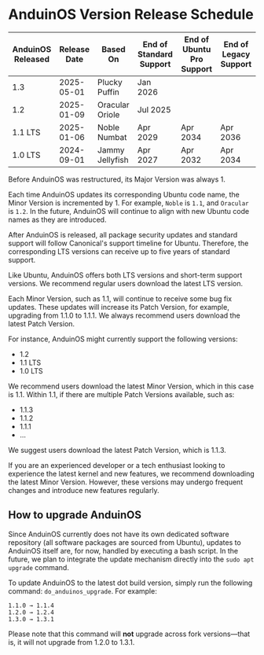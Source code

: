 # AnduinOS Version Release Schedule

AnduinOS Released | Release Date | Based On | End of Standard Support | End of Ubuntu Pro Support | End of Legacy Support
-- | -- | -- | -- | -- | --
1.3 | 2025-05-01 | Plucky Puffin | Jan 2026 |   |  
1.2 | 2025-01-09 | Oracular Oriole | Jul 2025 |   |  
1.1 LTS | 2025-01-06 | Noble Numbat | Apr 2029 | Apr 2034 | Apr 2036
1.0 LTS | 2024-09-01 | Jammy Jellyfish | Apr 2027 | Apr 2032 | Apr 2034

Before AnduinOS was restructured, its Major Version was always 1.

Each time AnduinOS updates its corresponding Ubuntu code name, the Minor Version is incremented by 1. For example, `Noble` is `1.1`, and `Oracular` is `1.2`. In the future, AnduinOS will continue to align with new Ubuntu code names as they are introduced.

After AnduinOS is released, all package security updates and standard support will follow Canonical's support timeline for Ubuntu. Therefore, the corresponding LTS versions can receive up to five years of standard support.

Like Ubuntu, AnduinOS offers both LTS versions and short-term support versions. We recommend regular users download the latest LTS version.

Each Minor Version, such as 1.1, will continue to receive some bug fix updates. These updates will increase its Patch Version, for example, upgrading from 1.1.0 to 1.1.1. We always recommend users download the latest Patch Version.

For instance, AnduinOS might currently support the following versions:

- 1.2  
- 1.1 LTS  
- 1.0 LTS  

We recommend users download the latest Minor Version, which in this case is 1.1. Within 1.1, if there are multiple Patch Versions available, such as:

- 1.1.3  
- 1.1.2  
- 1.1.1  
- ...

We suggest users download the latest Patch Version, which is 1.1.3.

If you are an experienced developer or a tech enthusiast looking to experience the latest kernel and new features, we recommend downloading the latest Minor Version. However, these versions may undergo frequent changes and introduce new features regularly.

## How to upgrade AnduinOS

Since AnduinOS currently does not have its own dedicated software repository (all software packages are sourced from Ubuntu), updates to AnduinOS itself are, for now, handled by executing a bash script. In the future, we plan to integrate the update mechanism directly into the `sudo apt upgrade` command.

To update AnduinOS to the latest dot build version, simply run the following command: `do_anduinos_upgrade`. For example:

```text
1.1.0 → 1.1.4
1.2.0 → 1.2.4
1.3.0 → 1.3.1
```

Please note that this command will **not** upgrade across fork versions—that is, it will not upgrade from 1.2.0 to 1.3.1.
